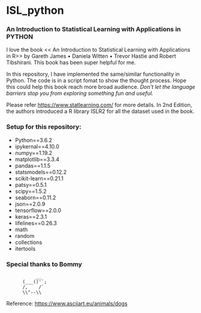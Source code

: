 # ISL_python
### An Introduction to Statistical Learning with Applications in PYTHON

I love the book << An Introduction to Statistical Learning with Applications in R>> by Gareth James • Daniela Witten • Trevor Hastie and Robert Tibshirani. This book has been super helpful for me. 

In this repository, I have implemented the same/similar functionality in Python. The code is in a script fomat to show the thought process. Hope this could help this book reach more broad audience. *Don't let the language barriers stop you from exploring something fun and useful.*

Please refer https://www.statlearning.com/ for more details. In 2nd Edition, the authors introduced a R library ISLR2 for all the dataset used in the book. 

### Setup for this repository:
* Python==3.6.2
* ipykernal==4.10.0
* numpy==1.19.2
* matplotlib==3.3.4
* pandas==1.1.5
* statsmodels==0.12.2
* scikit-learn==0.21.1
* patsy==0.5.1
* scipy==1.5.2
* seaborn==0.11.2
* json==2.0.9
* tensorflow==2.0.0
* keras==2.3.1
* lifelines==0.26.3
* math 
* random 
* collections
* itertools


### Special thanks to Bommy

               __
          (___()'`;  
          /,    /`
          \\"--\\

Reference: https://www.asciiart.eu/animals/dogs
